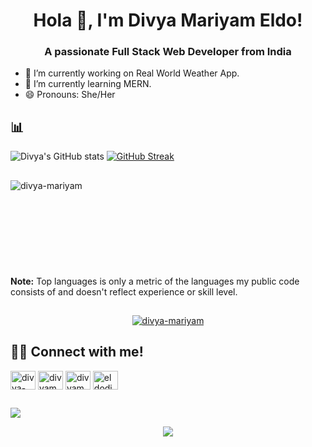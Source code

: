 

<h1 align="center"> Hola 👋, I'm Divya Mariyam Eldo!</h1>
<h3 align="center">A passionate Full Stack Web Developer from India</h3>



<!--
**Divya-mariyam/Divya-mariyam** is a ✨ _special_ ✨ repository because its `README.md` (this file) appears on your GitHub profile.

Here are some ideas to get you started:
-->
- 🔭 I’m currently working on Real World Weather App.
- 🌱 I’m currently learning MERN.
- 😄 Pronouns: She/Her
<!-- GITHUB STATS AND STREAKS -->
## 📊 
![Divya's GitHub stats](https://github-readme-stats.vercel.app/api?username=divya-mariyam&show_icons=true&theme=highcontrast)
[![GitHub Streak](https://github-readme-streak-stats.herokuapp.com/?user=Divya-mariyam&theme=highcontrast)](https://git.io/streak-stats)


<!-- <details>
  <summary>💻 GitHub Profile Stats</summary>
  <br/>
<!-- [![GitHub Streak](https://github-readme-streak-stats.herokuapp.com/?user=Divya-mariyam&theme=highcontrast)](https://git.io/streak-stats)
 ![Divya's GitHub stats](https://github-readme-stats.vercel.app/api?username=divya-mariyam&show_icons=true&theme=dark) -->

##
<!-- GITHUB TOP LANGUAGES -->
<p><img align="left" src="https://github-readme-stats.vercel.app/api/top-langs?username=divya-mariyam&show_icons=true&locale=en&layout=compact&show_icons=true&title_color=ffffff&icon_color=bb2acf&text_color=daf7dc&bg_color=191919" alt="divya-mariyam" /></p>

   <!--  <a href="https://github.com/anuraghazra/github-readme-stats"><img alt="Divya Mariyam Eldo's Github Stats" src="https://divya-mariyam-github-readme-stats.vercel.app/api?username=divya-mariyam&show_icons=true&count_private=true&theme=react&hide_border=true&bg_color=1F222E&title_color=F85D7F&icon_color=F8D866" height="192px"/></a>
  <a href="https://github.com/anuraghazra/github-readme-stats"><img alt="Divya's Top Languages" src="https://divya-mariyam-github-readme-stats.vercel.app/api/top-langs/?username=divya-mariyam&langs_count=8&layout=compact&theme=react&hide_border=true&bg_color=1F222E&title_color=F85D7F&icon_color=F8D866" height="192px"/></a>

-->
 <br/> <br/> <br/> <br/> <br/> <br/>  <br/>  <br/> <br/> 
  <b>Note:</b> Top languages is only a metric of the languages my public code consists of and doesn't reflect experience or skill level.
<!--  </details>
-->


<!--
-->


<!-- ## <p align="left">&nbsp;&nbsp;&nbsp;&nbsp;&nbsp;&nbsp;&nbsp;&nbsp;&nbsp;&nbsp;&nbsp;&nbsp;&nbsp;&nbsp;&nbsp;&nbsp;&nbsp;&nbsp;&nbsp;&nbsp;&nbsp;&nbsp;&nbsp;&nbsp;&nbsp;&nbsp;&nbsp;&nbsp;&nbsp;&nbsp;&nbsp;&nbsp;&nbsp;&nbsp;&nbsp;&nbsp;&nbsp;&nbsp;&nbsp;&nbsp;&nbsp;&nbsp;&nbsp;&nbsp;&nbsp;&nbsp;&nbsp;&nbsp;&nbsp;&nbsp;&nbsp;&nbsp;&nbsp;&nbsp;&nbsp;&nbsp;&nbsp;&nbsp;&nbsp;&nbsp;&nbsp;&nbsp;&nbsp;&nbsp;&nbsp;&nbsp;&nbsp;&nbsp;&nbsp;&nbsp;&nbsp;&nbsp;&nbsp;Languages</p>

<img alt="Python" src="https://img.shields.io/badge/Python-FFD43B?style=for-the-badge&logo=python&logoColor=darkgreen"/><img alt="HTML5" src="https://img.shields.io/badge/HTML5-E34F26?style=for-the-badge&logo=html5&logoColor=white"/><img alt="Js" src="https://img.shields.io/badge/JavaScript-F7DF1E?style=for-the-badge&logo=javascript&logoColor=black"/><img alt="PHP" src="https://img.shields.io/badge/PHP-777BB4?style=for-the-badge&logo=php&logoColor=white"/><img alt="C" src="https://img.shields.io/badge/C-00599C?style=for-the-badge&logo=c&logoColor=white"/><img alt="C++" src="https://img.shields.io/badge/C%2B%2B-00599C?style=for-the-badge&logo=c%2B%2B&logoColor=yellow"/><img alt="Java" src="https://img.shields.io/badge/Java-ED8B00?style=for-the-badge&logo=java&logoColor=white"/>

## <p align="left">&nbsp;&nbsp;&nbsp;&nbsp;&nbsp;&nbsp;&nbsp;&nbsp;&nbsp;&nbsp;&nbsp;&nbsp;&nbsp;&nbsp;&nbsp;&nbsp;&nbsp;&nbsp;&nbsp;&nbsp;&nbsp;&nbsp;&nbsp;&nbsp;&nbsp;&nbsp;&nbsp;&nbsp;&nbsp;&nbsp;&nbsp;&nbsp;&nbsp;&nbsp;&nbsp;&nbsp;&nbsp;&nbsp;&nbsp;&nbsp;&nbsp;&nbsp;&nbsp;&nbsp;&nbsp;&nbsp;&nbsp;&nbsp;&nbsp;&nbsp;&nbsp;&nbsp;&nbsp;&nbsp;&nbsp;&nbsp;&nbsp;&nbsp;&nbsp;&nbsp;&nbsp;&nbsp;&nbsp;&nbsp;&nbsp;&nbsp;&nbsp;&nbsp;&nbsp;&nbsp;&nbsp;&nbsp;&nbsp;Frameworks</p>
<img alt="Node.js" src="https://img.shields.io/badge/Node.js-339933?style=for-the-badge&logo=nodedotjs&logoColor=white"/><img alt="React" src="https://img.shields.io/badge/React-20232A?style=for-the-badge&logo=react&logoColor=61DAFB"/><img alt="Git" src="https://img.shields.io/badge/Git-F05032?style=for-the-badge&logo=git&logoColor=white"/>

## <p align="left">&nbsp;&nbsp;&nbsp;&nbsp;&nbsp;&nbsp;&nbsp;&nbsp;&nbsp;&nbsp;&nbsp;&nbsp;&nbsp;&nbsp;&nbsp;&nbsp;&nbsp;&nbsp;&nbsp;&nbsp;&nbsp;&nbsp;&nbsp;&nbsp;&nbsp;&nbsp;&nbsp;&nbsp;&nbsp;&nbsp;&nbsp;&nbsp;&nbsp;&nbsp;&nbsp;&nbsp;&nbsp;&nbsp;&nbsp;&nbsp;&nbsp;&nbsp;&nbsp;&nbsp;&nbsp;&nbsp;&nbsp;&nbsp;&nbsp;&nbsp;&nbsp;&nbsp;&nbsp;&nbsp;&nbsp;&nbsp;&nbsp;&nbsp;&nbsp;&nbsp;&nbsp;&nbsp;&nbsp;&nbsp;&nbsp;&nbsp;&nbsp;&nbsp;&nbsp;&nbsp;&nbsp;&nbsp;&nbsp;&nbsp;&nbsp;&nbsp;&nbsp;&nbsp;&nbsp;&nbsp;&nbsp;OS</p>
<img alt="Windows" src="https://img.shields.io/badge/Windows-3DDC84?style=for-the-badge&logo=windows&logoColor=white"/><img alt="Linux" src="https://img.shields.io/badge/Linux-FCC624?style=for-the-badge&logo=linux&logoColor=black"/><img alt="Ubuntu" src="https://img.shields.io/badge/ubuntu-557C94?style=for-the-badge&logo=ubuntu&logoColor=white"/><img alt="Android" src="https://img.shields.io/badge/Android-E95420?style=for-the-badge&logo=android&logoColor=white"/>
-->
<!-- GITHUB TROPIES -->
##
<p align="center"><a href="https://github.com/ryo-ma/github-profile-trophy"><img src="https://github-profile-trophy.vercel.app/?username=divya-mariyam&theme=alduin" alt="divya-mariyam" /></a> </p>












 




## 🙋‍♂️ Connect with me!

<p align="left">
<a href="https://linkedin.com/in/divyamariyameldo" target="blank"><img align="center" src="https://raw.githubusercontent.com/rahuldkjain/github-profile-readme-generator/master/src/images/icons/Social/linked-in-alt.svg" alt="divya-mariyam-eldo" height="30" width="40" /></a>
<a href="https://www.hackerrank.com/divyameldo" target="blank"><img align="center" src="https://raw.githubusercontent.com/rahuldkjain/github-profile-readme-generator/master/src/images/icons/Social/hackerrank.svg" alt="divyameldo" height="30" width="40" /></a>
  <a href="https://auth.geeksforgeeks.org/user/divyameldo" target="blank"><img align="center" src="https://raw.githubusercontent.com/rahuldkjain/github-profile-readme-generator/master/src/images/icons/Social/geeks-for-geeks.svg" alt="divyameldo" height="30" width="40" /></a>
  <a href="https://twitter.com/eldodivya" target="blank"><img align="center" src="https://raw.githubusercontent.com/rahuldkjain/github-profile-readme-generator/master/src/images/icons/Social/twitter.svg" alt="eldodivya" height="30" width="40" /></a>
</p>

##
<!-- ACTIVITY GRAPH -->
<a href="https://github.com/ashutosh00710/github-readme-activity-graph"><img src="https://activity-graph.herokuapp.com/graph?username=divya-mariyam&bg_color=1F222E&color=F8D866&line=F85D7F&point=FFFFFF&hide_border=true" /></a>

<!-- PROFILE VIEWS -->
<p align="center"> <img src="https://komarev.com/ghpvc/?username=divya-mariyam&label=Profile%20views&color=0e75b6&style=flat"/> </p>



